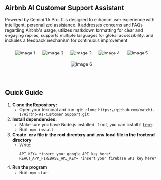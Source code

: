 ## Airbnb AI Customer Support Assistant

Powered by Gemini 1.5 Pro. It is designed to enhance user experience with intelligent, personalized assistance.
It addresses concerns and FAQs regarding Airbnb's usage, utilizes markdown formatting for clear and engaging replies,
supports multiple languages for global accessibility, and includes a feedback mechanism for continuous improvement.

<div style="text-align: center;">
  <img src="assets/1.png" alt="Image 1" style="margin: 10px;">
  <img src="assets/2.png" alt="Image 2" style="margin: 10px;">
  <img src="assets/3.png" alt="Image 3" style="margin: 10px;">
  <img src="assets/4.png" alt="Image 4" style="margin: 10px;">
  <img src="assets/5.png" alt="Image 5" style="margin: 10px;">
  <img src="assets/6.png" alt="Image 6" style="margin: 10px;">
</div>

<br>
<br>

## Quick Guide

1. **Clone the Repository:**
   - Open your terminal and run: `git clone https://github.com/matchi-1/Airbnb-AI-Customer-Support.git`
2. **Install dependencies:**
   - Make sure you have Node.js installed. If not, you can install it [here](https://nodejs.org/en).
   - Run: `npm install`
3. **Create .env file in the root directory and .env.local file in the frontend directory:**
   - Write:
       ```
      API_KEY= *insert your google API key here*
      REACT_APP_FIREBASE_API_KEY= *insert your firebase API key here*
      ```
4. **Run the program**
   - Run: `npm start`
